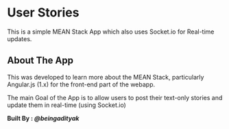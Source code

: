 # User Stories

This is a simple MEAN Stack App which also uses Socket.io for Real-time updates.

## About The App

This was developed to learn more about the MEAN Stack, particularly Angular.js (1.x) for the front-end part of the webapp.

The main Goal of the App is to allow users to post their text-only stories and update them in real-time (using Socket.io)


**Built By : _@beingadityak_**